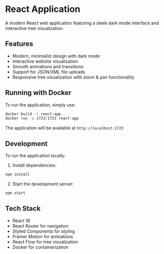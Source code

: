 #  React Application

A modern React web application featuring a sleek dark mode interface and interactive tree visualization.

## Features

- Modern, minimalist design with dark mode
- Interactive website visualization
- Smooth animations and transitions
- Support for JSON/XML file uploads
- Responsive tree visualization with zoom & pan functionality

## Running with Docker

To run the application, simply use:

```bash
docker build -t react-app .
docker run -p 1723:1723 react-app
```

The application will be available at `http://localhost:1723`

## Development

To run the application locally:

1. Install dependencies:
```bash
npm install
```

2. Start the development server:
```bash
npm start
```

## Tech Stack

- React 18
- React Router for navigation
- Styled Components for styling
- Framer Motion for animations
- React Flow for tree visualization
- Docker for containerization
